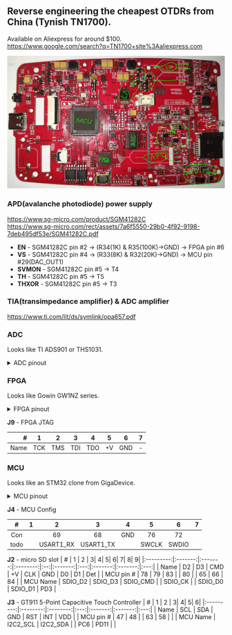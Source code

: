 ## Reverse engineering the cheapest OTDRs from China (Tynish TN1700).

Available on Aliexpress for around $100.<br>
https://www.google.com/search?q=TN1700+site%3Aaliexpress.com

![PCB](img/TN1700_pcb_2.png "PCB TN1700")

### APD(avalanche photodiode) power supply
https://www.sg-micro.com/product/SGM41282C<br>
https://www.sg-micro.com/rect/assets/7a6f5550-29b0-4f92-9198-7deb495df53e/SGM41282C.pdf<br>

- **EN** - SGM41282C pin #2 -> (R34(1K) & R35(100K)->GND) -> FPGA pin #6
- **VS** - SGM41282C pin #4 -> (R33(8K) & R32(20K)->GND) -> MCU pin #29(DAC_OUT1)
- **SVMON** - SGM41282C pin #5 -> T4
- **TH** - SGM41282C pin #5 -> T5
- **THXOR** - SGM41282C pin #5 -> T3

### TIA(transimpedance amplifier) & ADC amplifier
https://www.ti.com/lit/ds/symlink/opa657.pdf

### ADC
Looks like TI ADS901 or THS1031.

<details>
<summary>ADC pinout</summary>

| Pin # | ADS901 | THS1031 | FPGA pin # || Pin # | ADS901 | THS1031 | FPGA pin # |
|-------|------|-----------|-----------|-|-------|------|------|------------|
| 1  | +VS    | AGND |   GND || 28 | +VS   | AVDD    | +V |
| 2  | LVDD   | DVDD |   +V  || 27 | IN    | AIN     | R19->TIA |
| 3  | D0 LSB | I/O0 |   23  || 26 | CM    | VREF    |  |
| 4  | D1     | I/O1 |   22  || 25 | LnBy  | REFBS   | GND |
| 5  | D2     | I/O2 |   21  || 24 | REFB  | REFBF   | C7->GND; C5->... |
| 6  | D3     | I/O3 |   20  || 23 | NC    | MODE    | R23->GND; R22->... |
| 7  | D4     | I/O4 |   19  || 22 | REFT  | REFTF   | C3->GND |
| 8  | D5     | I/O5 |   18  || 21 | LpBy  | REFTS   | R11 DNI |
| 9  | D6     | I/O6 |   17  || 20 | GND   | CLAMPIN | GND |
| 10 | D7     | I/O7 |   16  || 19 | GND   | CLAMP   | GND |
| 11 | D8     | I/O8 |   15  || 18 | +VS   | REFSENSE| GND |
| 12 | D9 MSB | I/O9 |   14  || 17 | Pwrdn | WR      | R5->GND |
| 13 | GND    |  OVR |       || 16 | _OE_  | _OE_    | R4->GND |
| 14 | GND    | DGND |   GND || 15 | CLK   | CLK     | 13 |

</details>

### FPGA
Looks like Gowin GW1NZ series.

<details>
<summary>FPGA pinout</summary>

|**#**|**Name**   |**Con** |
|--|-------------:|--------|
| 1|        VCCIO0|    Pwr |
| 2|          VSS |    Gnd |
| 3|          TCK |   J9-1 |
| 4|          TMS |   J9-2 |
| 5|          TDI |   J9-3 |
| 6|   IOT9A/SCLK |APD-PWR-EN|
| 7|          TDO |   J9-4 |
| 8|      **PB0** | MCU-35 |
| 9|      **PB1** | MCU-36 |
|10|      **PB2** | MCU-37 |
|11|              | MCU-45 |
|12|          VCC |    Pwr |
|**#**|**---------------**|**--------**|
|13|  **adc_clk** | ADC-15 |
|14| **adc_d[9]** | ADC-12 |
|15| **adc_d[8]** | ADC-11 |
|16| **adc_d[7]** | ADC-10 |
|17| **adc_d[6]** |  ADC-9 |
|18| **adc_d[5]** |  ADC-8 |
|19| **adc_d[4]** |  ADC-7 |
|20| **adc_d[3]** |  ADC-6 |
|21| **adc_d[2]** |  ADC-5 |
|22| **adc_d[1]** |  ADC-4 |
|23| **adc_d[0]** |  ADC-3 |
|24|      **ld2** |    LD2 |
|**#**|**---------------**|**--------**|
|25|       VCCIO1 |    Pwr |
|26|          VSS |    Gnd |
|27|      **ld1** |    LD1 |
|28|      **PB9** | MCU-96 |
|29|      **PB8** | MCU-95 |
|30|      **PB7** | MCU-93 |
|31|      **PB6** | MCU-92 |
|32|      **PB5** | MCU-91 |
|33| GCLKT_2/RPLL_T_in | 100Mhz |
|34|      **PB4** | MCU-90 |
|35|      **PB3** | MCU-89 |
|36|         VCCX |    Pwr |
|**#**|**---------------**|**--------**|
|37|          VCC |             Pwr |
|38|              |          MCU-67 |
|39|              |          MCU-64 |
|40|              |          MCU-59 |
|41|              |          MCU-46 |
|42|        MODE1 |       R149->GND |
|43|        MODE0 |       R146->GND |
|44|    JTAGSEL_N |       R153->GND |
|45|        READY |        R166->+V |
|46|         DONE | R142,R143 to D1 |
|47|      GCLKT_0 |                 |
|48|   RECONFIG_N |        R151->+V |

</details>

**J9** - FPGA JTAG

| #    | 1   |    2|    3|    4|   5|    6|  7|
|-----:|-----|-----|-----|-----|----|-----|---|
| Name | TCK | TMS | TDI | TDO | +V | GND | - |


### MCU
Looks like an STM32 clone from GigaDevice.

<details>
<summary>MCU pinout</summary>

| #| Con        |------------|
|--|------------|------------|
| 1|     OPM S1 |  PE2 | 
| 2|     OPM S2 |  PE3 | 
| 3|            |  PE4 | 
| 4|            |  PE5 | 
| 5|            |  PE6 | 
| 6|            | VBAT | 
| 7|            | PC13 | 
| 8| 32KHz      | OSC32_IN | 
| 9| 32KHz      | OSC32_OUT | 
|10| GND        |  VSS | 
|11|            |  VDD | 
|12| 25MHz      | OSC_IN | 
|13| 25MHz      | OSC_OUT | 
|14| R70,C36,S1 | NRST | 
|15|            |  PC0 | 
|16|   OPM R101 |  PC1 | 
|17|OPM R135 U23|  PC2 | 
|18| OPM R84 Q9 |  PC3 | 
|19|            |  VDD | 
|20|            | VSSA | 
|21|            | VREF+ | 
|22|            | VDDA | 
|23| OPM Q9 inA | PA0/WKUP | 
|24|            |  PA1 | 
|25|            |  PA2 | 
|**#**|**Con**|**------------**|
|26| Reboot |  PA3 |
|27|  GND   |  VSS |
|28|        |  VDD |
|29|APD-PWR-VS|  PA4/DAC_OUT1 |
|30|        |  PA5 |
|31|        |  PA6 |
|32|        |  PA7 |
|33|        |  PC4 |
|34|        |  PC5 |
|35| FPGA-8 |  PB0 |
|36| FPGA-9 |  PB1 |
|37| FPGA-10| BOOT1/PB2 |
|38|        |  PE7 |
|39|        |  PE8 |
|40|        |  PE9 |
|41|        | PE10 |
|42|        | PE11 |
|43|        | PE12 |
|44|        | PE13 |
|45| FPGA-11| PE14 |
|46| FPGA-41| PE15 |
|47| Touch-SCL | PB10 |
|48| Touch-SDA | PB11 |
|49|        |VCAP_1|
|50|        |  VDD |
|**#**|**Con**|**------------**|
|51|  CS_U10   |   PB12 |
|52| U9,10 CLK |SPI2_SCK|
|53| U9,10 DO  |SPI2_MISO|
|54| U9,10 DI  |SPI2_MOSI|
|55|           |    PD8 |
|56|           |    PD9 |
|57|           |   PD10 |
|58| Touch-INT |   PD11 |
|59|   FPGA-40 |   PD12 |
|60|     CS_U9 |   PD13 |
|61|           |   PD14 |
|62|           |   PD15 |
|63| Touch-RST |    PC6 |
|64|   FPGA-39 |    PC7 |
|65|      SD-7 | PC8/SDIO_D0 |
|66|      SD-8 | PC9/SDIO_D1 |
|67|   FPGA-38 |    PA8 |
|68|   J4-3    |  UA1_TX |
|69|   J4-2    |  UA1_RX |
|70|   Type-C  | OTG_FS_DM |
|71|   Type-C  | OTG_FS_DP |
|72|   J4-6    | SWDIO/PA13 |
|73|           | VCAP_2 |
|74|           |    VSS |
|75|   +V      |    VDD |
|**#**|**Con**|**------------**|
|76| J4-5    |  SWCLK/PA14 |
|77|         | PA15 |
|78|    SD-1 | PC10/SDIO_D2 |
|79|    SD-2 | PC11/SDIO_D3 |
|80|    SD-5 | PC12/SDIO_CK |
|81|         | PD0 |
|82|         | PD1 |
|83|    SD-3 | PD2/SDIO_CMD |
|84|    SD-9 | PD3 |
|85|         | PD4 |
|86|         | PD5 |
|87|         | PD6 |
|88|         | PD7 |
|89| FPGA-35 | PB3 |
|90| FPGA-34 | PB4 |
|91| FPGA-32 | PB5 |
|92| FPGA-31 | PB6 |
|93| FPGA-30 | PB7 |
|94|         | BOOT0 |
|95| FPGA-29 | PB8 |
|96| FPGA-28 | PB9 |
|97| LightLED| PE0 |
|98|  OPM S0 | PE1 |
|99|         | VSS |
|00| +V      | VDD |


</details>

**J4** - MCU Config

|   # |    1 |        2 |          3|    4|      5|      6|7|
|:---:|:----:|:--------:|:---------:|:---:|:-----:|:-----:|-|
| Con |      |       69 |        68 | GND |    76 |    72 | |
| todo|      |USART1_RX | USART1_TX |     | SWCLK | SWDIO | |


**J2** - micro SD slot
|         # |       1 |       2 |         3|   4|        5|    6|        7|        8|    9|
|:---------:|:-------:|:-------:|:--------:|:--:|:-------:|:---:|:-------:|:-------:|:---:|
|      Name |      D2 |      D3 |      CMD | +V |     CLK | GND |      D0 |      D1 | Det |
| MCU pin # |      78 |      79 |       83 |    |      80 |     |      65 |      66 |  84 |
|  MCU Name | SDIO_D2 | SDIO_D3 | SDIO_CMD |    | SDIO_CK |     | SDIO_D0 | SDIO_D1 | PD3 |


**J3** - GT911 5-Point Capacitive Touch Controller
|         # |        1 |        2 |    3|        4|        5|    6|
|:---------:|:--------:|:--------:|:---:|:-------:|:-------:|:---:|
|      Name |      SCL |      SDA | GND |     RST |     INT | VDD |
| MCU pin # |       47 |       48 |     |      63 |      58 |     |
|  MCU Name | I2C2_SCL | I2C2_SDA |     |     PC6 |    PD11 |     |

